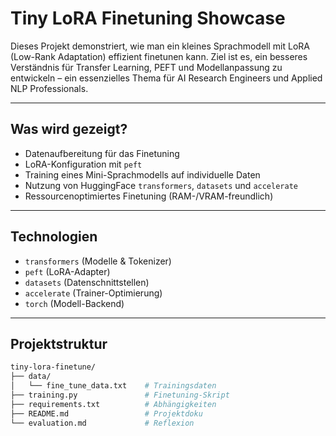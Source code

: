 # Tiny LoRA Finetuning Showcase

Dieses Projekt demonstriert, wie man ein kleines Sprachmodell mit LoRA (Low-Rank Adaptation) effizient finetunen kann. Ziel ist es, ein besseres Verständnis für Transfer Learning, PEFT und Modellanpassung zu entwickeln – ein essenzielles Thema für AI Research Engineers und Applied NLP Professionals.

---

##  Was wird gezeigt?

- Datenaufbereitung für das Finetuning
- LoRA-Konfiguration mit `peft`
- Training eines Mini-Sprachmodells auf individuelle Daten
- Nutzung von HuggingFace `transformers`, `datasets` und `accelerate`
- Ressourcenoptimiertes Finetuning (RAM-/VRAM-freundlich)

---

##  Technologien

- `transformers` (Modelle & Tokenizer)
- `peft` (LoRA-Adapter)
- `datasets` (Datenschnittstellen)
- `accelerate` (Trainer-Optimierung)
- `torch` (Modell-Backend)

---

##  Projektstruktur

```bash
tiny-lora-finetune/
├── data/
│   └── fine_tune_data.txt    # Trainingsdaten
├── training.py               # Finetuning-Skript
├── requirements.txt          # Abhängigkeiten
├── README.md                 # Projektdoku
└── evaluation.md             # Reflexion
